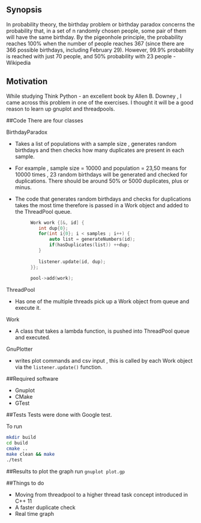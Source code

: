 ## Synopsis
In probability theory, the birthday problem or birthday paradox concerns the probability that, 
in a set of n randomly chosen people, some pair of them will have the same birthday. 
By the pigeonhole principle, the probability reaches 100% when the number of people reaches 367
(since there are 366 possible birthdays, including February 29). However, 99.9% probability is reached with 
just 70 people, and 50% probability with 23 people - Wikipedia

## Motivation
While studying Think Python - an excellent book by Allen B. Downey , I came across this problem in one of the exercises. I thought it will be a good reason to learn up gnuplot and threadpools.

##Code
There are four classes

BirthdayParadox 
- Takes a list of populations with a sample size , generates random birthdays and then checks how many duplicates are present in each sample.
- For example , sample size = 10000 and population = 23,50 means for 10000 times , 23 random birthdays will be generated and checked for duplications. There should be around 50% or 5000 duplicates, plus or minus. 

- The code that generates random birthdays and checks for duplications takes the most time therefore is passed in a Work object and added to the ThreadPool queue.

```cpp
         Work work {[&, id] {                                                                                  
            int dup{0};                                                                                       
            for(int i{0}; i < samples ; i++) {                                                                
                auto list = generateNumbers(id);                                                              
                if(hasDuplicates(list)) ++dup;                                                                
            }                                                                                                 
                                                                                                              
            listener.update(id, dup);                                                                         
         }};                                                                                                   
                                                                                                              
         pool->add(work);       
```

ThreadPool 
- Has one of the multiple threads pick up a Work object from queue and execute it.

Work
- A class that takes a lambda function, is pushed into ThreadPool queue and executed.

GnuPlotter
- writes plot commands and csv input , this is called by each Work object via the `listener.update()` function.

##Required software
- Gnuplot
- CMake
- GTest

##Tests
Tests were done with Google test.

To run
```bash
mkdir build
cd build
cmake ..
make clean && make
./test
```

##Results
to plot the graph run `gnuplot plot.gp`

##Things to do
- Moving from threadpool to a higher thread task concept introduced in C++ 11
- A faster duplicate check
- Real time graph
